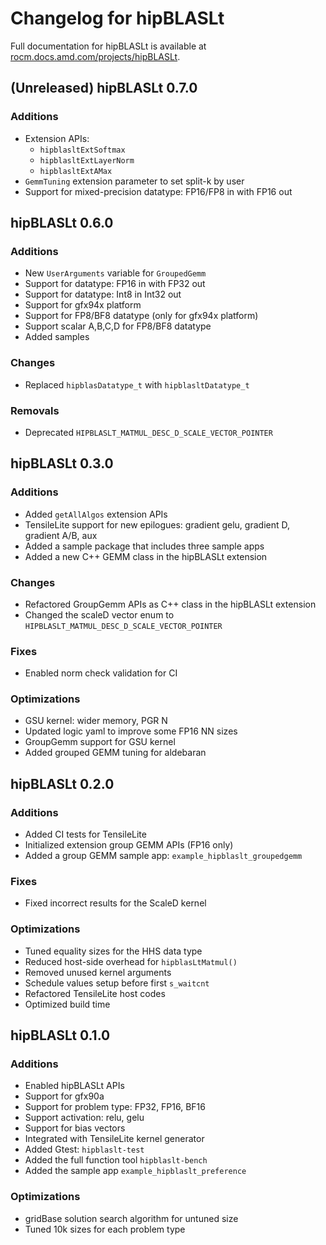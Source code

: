 # Changelog for hipBLASLt

Full documentation for hipBLASLt is available at [rocm.docs.amd.com/projects/hipBLASLt](https://rocm.docs.amd.com/projects/hipBLASLt/en/latest/index.html).

## (Unreleased) hipBLASLt 0.7.0

### Additions

* Extension APIs:
  * `hipblasltExtSoftmax`
  * `hipblasltExtLayerNorm`
  * `hipblasltExtAMax`
* `GemmTuning` extension parameter to set split-k by user
* Support for mixed-precision datatype: FP16/FP8 in with FP16 out

## hipBLASLt 0.6.0

### Additions

* New `UserArguments` variable for `GroupedGemm`
* Support for datatype: FP16 in with FP32 out
* Support for datatype: Int8 in Int32 out
* Support for gfx94x platform
* Support for FP8/BF8 datatype (only for gfx94x platform)
* Support scalar A,B,C,D for FP8/BF8 datatype
* Added samples

### Changes

* Replaced `hipblasDatatype_t` with `hipblasltDatatype_t`

### Removals

* Deprecated `HIPBLASLT_MATMUL_DESC_D_SCALE_VECTOR_POINTER`

## hipBLASLt 0.3.0

### Additions

* Added `getAllAlgos` extension APIs
* TensileLite support for new epilogues: gradient gelu, gradient D, gradient A/B, aux
* Added a sample package that includes three sample apps
* Added a new C++ GEMM class in the hipBLASLt extension

### Changes

* Refactored GroupGemm APIs as C++ class in the hipBLASLt extension
* Changed the scaleD vector enum to `HIPBLASLT_MATMUL_DESC_D_SCALE_VECTOR_POINTER`

### Fixes

* Enabled norm check validation for CI

### Optimizations

* GSU kernel: wider memory, PGR N
* Updated logic yaml to improve some FP16 NN sizes
* GroupGemm support for GSU kernel
* Added grouped GEMM tuning for aldebaran

## hipBLASLt 0.2.0

### Additions

* Added CI tests for TensileLite
* Initialized extension group GEMM APIs (FP16 only)
* Added a group GEMM sample app: `example_hipblaslt_groupedgemm`

### Fixes

* Fixed incorrect results for the ScaleD kernel

### Optimizations

* Tuned equality sizes for the HHS data type
* Reduced host-side overhead for `hipblasLtMatmul()`
* Removed unused kernel arguments
* Schedule values setup before first `s_waitcnt`
* Refactored TensileLite host codes
* Optimized build time

## hipBLASLt 0.1.0

### Additions

* Enabled hipBLASLt APIs
* Support for gfx90a
* Support for problem type: FP32, FP16, BF16
* Support activation: relu, gelu
* Support for bias vectors
* Integrated with TensileLite kernel generator
* Added Gtest: `hipblaslt-test`
* Added the full function tool `hipblaslt-bench`
* Added the sample app `example_hipblaslt_preference`

### Optimizations

* gridBase solution search algorithm for untuned size
* Tuned 10k sizes for each problem type
